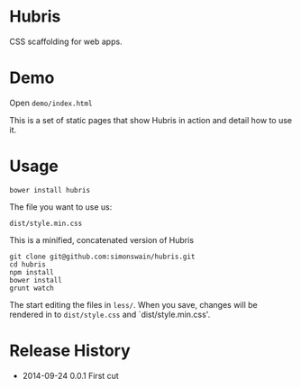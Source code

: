 # Hubris

CSS scaffolding for web apps.

# Demo

Open `demo/index.html`

This is a set of static pages that show Hubris in action and detail how to use it.

# Usage

```
bower install hubris
```

The file you want to use us:

```
dist/style.min.css
```

This is a minified, concatenated version of Hubris

```
git clone git@github.com:simonswain/hubris.git
cd hubris
npm install
bower install
grunt watch
```

The start editing the files in `less/`. When you save, changes will be
rendered in to `dist/style.css` and `dist/style.min.css'.


# Release History

* 2014-09-24 0.0.1 First cut      
